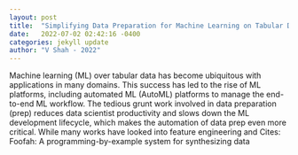 ```yaml
---
layout: post
title:  "Simplifying Data Preparation for Machine Learning on Tabular Data"
date:   2022-07-02 02:42:16 -0400
categories: jekyll update
author: "V Shah - 2022"
---
```

Machine learning (ML) over tabular data has become ubiquitous with applications in many domains. This success has led to the rise of ML platforms, including automated ML (AutoML) platforms to manage the end-to-end ML workflow. The tedious grunt work involved in data preparation (prep) reduces data scientist productivity and slows down the ML development lifecycle, which makes the automation of data prep even more critical. While many works have looked into feature engineering and  Cites: Foofah: A programming-by-example system for synthesizing data
